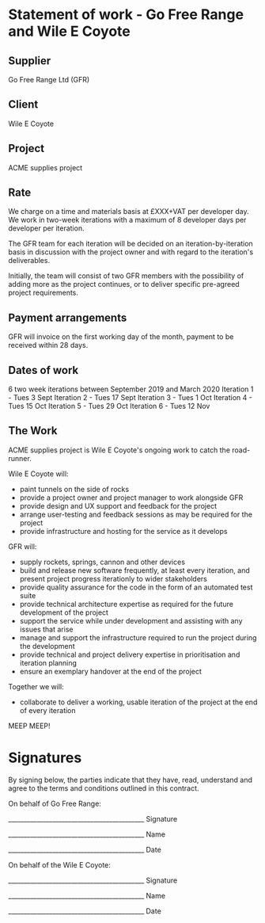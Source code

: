 # Statement of work - Go Free Range and Wile E Coyote

## Supplier
Go Free Range Ltd (GFR)

## Client
Wile E Coyote

## Project
ACME supplies project

## Rate
We charge on a time and materials basis at £XXX+VAT per developer day. We work in two-week iterations with a maximum of 8 developer days per developer per iteration.

The GFR team for each iteration will be decided on an iteration-by-iteration basis in discussion with the project owner and with regard to the iteration's deliverables.

Initially, the team will consist of two GFR members with the possibility of adding more as the project continues, or to deliver specific pre-agreed project requirements.

## Payment arrangements
GFR will invoice on the first working day of the month, payment to be received within 28 days.

## Dates of work
6 two week iterations between September 2019 and March 2020
  Iteration  1 - Tues  3 Sept
  Iteration  2 - Tues 17 Sept
  Iteration  3 - Tues  1 Oct
  Iteration  4 - Tues 15 Oct
  Iteration  5 - Tues 29 Oct
  Iteration  6 - Tues 12 Nov

## The Work

ACME supplies project is Wile E Coyote's ongoing work to catch the road-runner.

Wile E Coyote will:
* paint tunnels on the side of rocks
* provide a project owner and project manager to work alongside GFR
* provide design and UX support and feedback for the project
* arrange user-testing and feedback sessions as may be required for the project
* provide infrastructure and hosting for the service as it develops

GFR will:
* supply rockets, springs, cannon and other devices
* build and release new software frequently, at least every iteration, and present project progress iterationly to wider stakeholders
* provide quality assurance for the code in the form of an automated test suite
* provide technical architecture expertise as required for the future development of the project
* support the service while under development and assisting with any issues that arise
* manage and support the infrastructure required to run the project during the development
* provide technical and project delivery expertise in prioritisation and iteration planning
* ensure an exemplary handover at the end of the project

Together we will:
* collaborate to deliver a working, usable iteration of the project at the end of every iteration

MEEP MEEP!

# Signatures

By signing below, the parties indicate that they have, read, understand and agree to the terms and conditions outlined in this contract.


On behalf of Go Free Range:  

\_\_\_\_\_\_\_\_\_\_\_\_\_\_\_\_\_\_\_\_\_\_\_\_\_\_\_\_\_\_\_\_\_\_\_\_\_\_\_\_\_\_\_  Signature

\_\_\_\_\_\_\_\_\_\_\_\_\_\_\_\_\_\_\_\_\_\_\_\_\_\_\_\_\_\_\_\_\_\_\_\_\_\_\_\_\_\_\_  Name

\_\_\_\_\_\_\_\_\_\_\_\_\_\_\_\_\_\_\_\_\_\_\_\_\_\_\_\_\_\_\_\_\_\_\_\_\_\_\_\_\_\_\_  Date


On behalf of the Wile E Coyote:

\_\_\_\_\_\_\_\_\_\_\_\_\_\_\_\_\_\_\_\_\_\_\_\_\_\_\_\_\_\_\_\_\_\_\_\_\_\_\_\_\_\_\_  Signature

\_\_\_\_\_\_\_\_\_\_\_\_\_\_\_\_\_\_\_\_\_\_\_\_\_\_\_\_\_\_\_\_\_\_\_\_\_\_\_\_\_\_\_  Name

\_\_\_\_\_\_\_\_\_\_\_\_\_\_\_\_\_\_\_\_\_\_\_\_\_\_\_\_\_\_\_\_\_\_\_\_\_\_\_\_\_\_\_  Date
